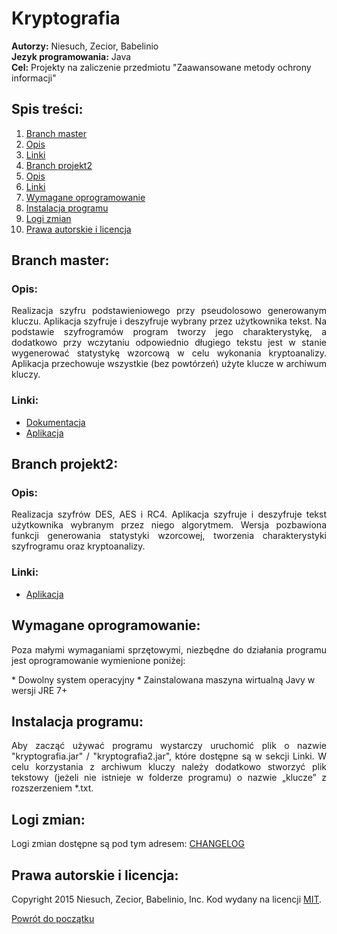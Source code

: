 # Kryptografia
<b>Autorzy:</b> Niesuch, Zecior, Babelinio <br />
<b>Jezyk programowania:</b> Java <br />
<b>Cel:</b> Projekty na zaliczenie przedmiotu "Zaawansowane metody ochrony informacji" <br />

## Spis treści:
1. [Branch master](https://github.com/niesuch/kryptografia/blob/master/README.md#branch-master)
  1. [Opis](https://github.com/niesuch/kryptografia/blob/master/README.md#opis)
  2. [Linki](https://github.com/niesuch/kryptografia/blob/master/README.md#linki)
2. [Branch projekt2](https://github.com/niesuch/kryptografia/blob/master/README.md#branch-projekt2)
  1. [Opis](https://github.com/niesuch/kryptografia/blob/master/README.md#opis-1)
  2. [Linki](https://github.com/niesuch/kryptografia/blob/master/README.md#linki-1)
3. [Wymagane oprogramowanie](https://github.com/niesuch/kryptografia/blob/master/README.md#wymagane-oprogramowanie)
4. [Instalacja programu](https://github.com/niesuch/kryptografia/blob/master/README.md#instalacja-programu)
5. [Logi zmian](https://github.com/niesuch/kryptografia/blob/master/README.md#linki)
6. [Prawa autorskie i licencja](https://github.com/niesuch/kryptografia/blob/master/README.md#prawa-autorskie-i-licencja)

## Branch master:
### Opis:
<p align="justify">Realizacja szyfru podstawieniowego przy pseudolosowo generowanym kluczu. Aplikacja szyfruje i deszyfruje wybrany przez użytkownika tekst. Na podstawie szyfrogramów program tworzy jego charakterystykę, a dodatkowo przy wczytaniu odpowiednio długiego tekstu jest w stanie wygenerować statystykę wzorcową w celu wykonania kryptoanalizy. Aplikacja przechowuje wszystkie (bez powtórzeń) użyte klucze w archiwum kluczy.</p>

### Linki:
* [Dokumentacja](https://github.com/niesuch/kryptografia/tree/master/docs/Dokumentacje)
* [Aplikacja](https://github.com/niesuch/kryptografia/tree/master/docs/Aplikacja)

## Branch projekt2:
### Opis:
<p align="justify">Realizacja szyfrów DES, AES i RC4. Aplikacja szyfruje i deszyfruje tekst użytkownika wybranym przez niego algorytmem. Wersja pozbawiona funkcji generowania statystyki wzorcowej, tworzenia charakterystyki szyfrogramu oraz kryptoanalizy.</p>

### Linki:
* [Aplikacja](https://github.com/niesuch/kryptografia/tree/master/docs/Projekt2/Aplikacja)

## Wymagane oprogramowanie:
<p align="justify">Poza małymi wymaganiami sprzętowymi, niezbędne do działania programu jest oprogramowanie wymienione poniżej: </p>
* Dowolny system operacyjny 
* Zainstalowana maszyna wirtualną Javy w wersji JRE 7+

## Instalacja programu:
<p align="justify">Aby zacząć używać programu wystarczy uruchomić plik o nazwie "kryptografia.jar" / "kryptografia2.jar", 
które dostępne są w sekcji Linki. W celu korzystania z archiwum kluczy należy dodatkowo stworzyć plik tekstowy (jeżeli nie 
istnieje w folderze programu) o nazwie „klucze” z rozszerzeniem *.txt. </p>

## Logi zmian:
Logi zmian dostępne są pod tym adresem: [CHANGELOG](https://github.com/niesuch/kryptografia/releases)

## Prawa autorskie i licencja:
Copyright 2015 Niesuch, Zecior, Babelinio, Inc. Kod wydany na licencji [MIT](https://github.com/niesuch/kryptografia/blob/master/LICENSE.md).

[Powrót do początku](https://github.com/niesuch/kryptografia/blob/master/README.md#kryptografia)

